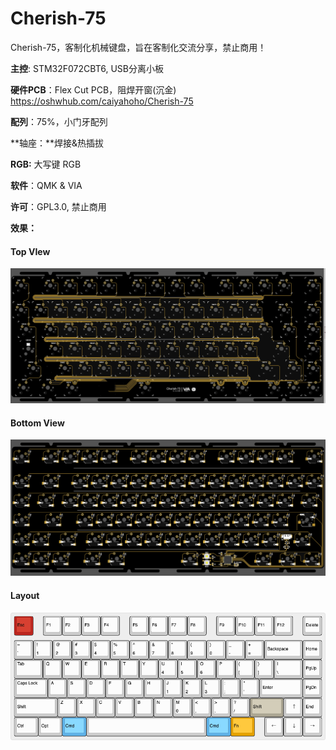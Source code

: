 # Cherish-75
Cherish-75，客制化机械键盘，旨在客制化交流分享，禁止商用！

**主控**: STM32F072CBT6, USB分离小板

**硬件PCB**：Flex Cut PCB，阻焊开窗(沉金)  https://oshwhub.com/caiyahoho/Cherish-75

**配列**：75%，小门牙配列

**轴座：**焊接&热插拔

**RGB:** 大写键 RGB

**软件**：QMK & VIA

**许可**：GPL3.0, 禁止商用

**效果：**

#### Top VIew

![top](./imgs/top.png)



#### Bottom View

![bottom](./imgs/bottom.png)



#### Layout

![3d-view](./imgs/layout.png)